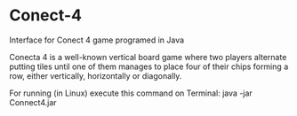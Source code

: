 # Conect-4
Interface for Conect 4 game programed in Java

Conecta 4 is a well-known vertical board game where two players alternate putting tiles until one of them manages to place four of their chips forming a row, either vertically, horizontally or diagonally.

For running (in Linux) execute this command on Terminal:
  java -jar Connect4.jar

